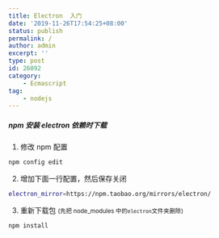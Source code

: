 ```yaml
---
title: Electron  入门
date: '2019-11-26T17:54:25+08:00'
status: publish
permalink: /
author: admin
excerpt: ''
type: post
id: 26092
category:
    - Ecmascript
tag:
    - nodejs
---
```


##### npm 安装 electron 依赖时下载

1. 修改 npm 配置

```bash
npm config edit
```

2. 增加下面一行配置，然后保存关闭

```bash
electron_mirror=https://npm.taobao.org/mirrors/electron/
```

3. 重新下载包 <small class="grey">(先把 node_modules 中的`electron`文件夹删除)</small>

```bash
npm install
```
